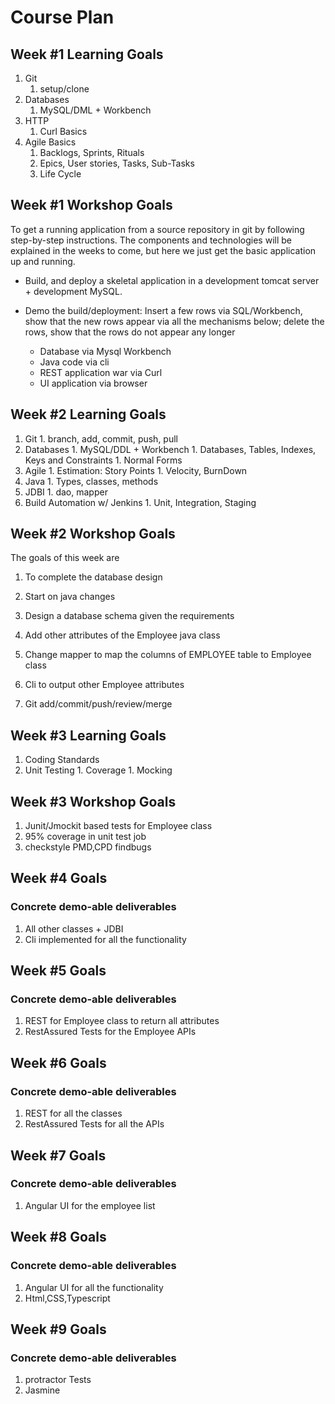 # Course Plan

## Week #1 Learning Goals

  1. Git
     1. setup/clone
  1. Databases
     1. MySQL/DML + Workbench
  1. HTTP 
     1. Curl Basics
  1. Agile Basics
     1. Backlogs, Sprints, Rituals
     1. Epics, User stories, Tasks, Sub-Tasks
     1. Life Cycle

## Week #1 Workshop Goals

  To get a running application from a source repository in git by following step-by-step instructions. The components and technologies will be explained in the weeks to come, but here we just get the basic application up and running.
 
  * Build, and deploy a skeletal application in a development tomcat server + development MySQL.

  * Demo the build/deployment: Insert a few rows via SQL/Workbench, show that the new rows appear via all the mechanisms below; delete the rows, show that the rows
  do not appear any longer
    * Database via Mysql Workbench
    * Java code via cli
    * REST application war via Curl
    * UI application via browser

## Week #2 Learning Goals

  1. Git
    1. branch, add, commit, push, pull
  1. Databases
    1. MySQL/DDL + Workbench
    1. Databases, Tables, Indexes, Keys and Constraints
    1. Normal Forms
  1. Agile
    1. Estimation: Story Points
    1. Velocity, BurnDown
  1. Java
    1. Types, classes, methods
  1. JDBI
    1. dao, mapper
  1. Build Automation w/ Jenkins
    1. Unit, Integration, Staging  

## Week #2 Workshop Goals

The goals of this week are
  1. To complete the database design
  1. Start on java changes

  1. Design a database schema given the requirements
  1. Add other attributes of the Employee java class
  1. Change mapper to map the columns of EMPLOYEE table to Employee class
  1. Cli to output other Employee attributes
  1. Git add/commit/push/review/merge
 

## Week #3 Learning Goals

  1. Coding Standards
  1. Unit Testing
    1. Coverage
    1. Mocking

## Week #3 Workshop Goals

  1. Junit/Jmockit based tests for Employee class
  1. 95% coverage in unit test job
  1. checkstyle PMD,CPD findbugs 

## Week #4 Goals

### Concrete demo-able deliverables

  1. All other classes + JDBI
  1. Cli implemented for all the functionality
  
## Week #5 Goals

### Concrete demo-able deliverables

  1. REST for Employee class to return all attributes
  1. RestAssured Tests for the Employee APIs
  
## Week #6 Goals

### Concrete demo-able deliverables

  1. REST for all the classes
  1. RestAssured Tests for all the APIs

## Week #7 Goals

### Concrete demo-able deliverables

  1. Angular UI for the employee list

## Week #8 Goals

### Concrete demo-able deliverables

  1. Angular UI for all the functionality
  1. Html,CSS,Typescript
  
## Week #9 Goals
   
### Concrete demo-able deliverables

  1. protractor Tests
  1. Jasmine
  
